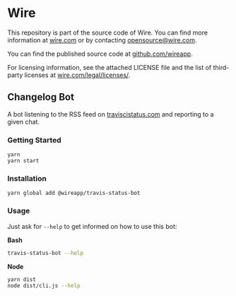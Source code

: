 # Wire

This repository is part of the source code of Wire. You can find more information at [wire.com](https://wire.com) or by contacting opensource@wire.com.

You can find the published source code at [github.com/wireapp](https://github.com/wireapp).

For licensing information, see the attached LICENSE file and the list of third-party licenses at [wire.com/legal/licenses/](https://wire.com/legal/licenses/).

## Changelog Bot

A bot listening to the RSS feed on [traviscistatus.com](https://www.traviscistatus.com) and reporting to a given chat.

### Getting Started

```
yarn
yarn start
```

### Installation

```
yarn global add @wireapp/travis-status-bot
```

### Usage

Just ask for `--help` to get informed on how to use this bot:

**Bash**

```bash
travis-status-bot --help
```

**Node**

```bash
yarn dist
node dist/cli.js --help
```
